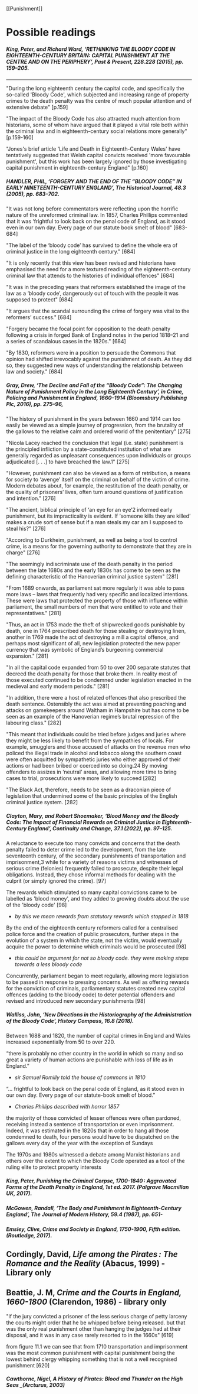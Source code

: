 [[Punishment]]
# Possible readings 

##### King, Peter, and Richard Ward, ‘RETHINKING THE BLOODY CODE IN EIGHTEENTH-CENTURY BRITAIN: CAPITAL PUNISHMENT AT THE CENTRE AND ON THE PERIPHERY’, _Past & Present_, 228.228 (2015), pp. 159–205. 
---
"During the long eighteenth century the capital code, and
specifically the so-called 'Bloody Code', which subjected
and increasing range of property crimes to the death penalty was the centre of much popular attention and of extensive debate" [p.159]

"The impact of the Bloody Code has also attracted much attention from historians, some of whom have argued that it played a vital role both within the criminal law and in eighteenth-century social relations more generally" [p.159-160]

"Jones's brief article 'Life and Death in Eighteenth-Century Wales' have tentatively suggested that Welsh capital convicts received 'more favourable punishment', but this work has been largely ignored by those investigating capital punishment in eighteenth-century England" [p.160]




##### HANDLER, PHIL, ‘FORGERY AND THE END OF THE “BLOODY CODE” IN EARLY NINETEENTH-CENTURY ENGLAND’, _The Historical Journal_, 48.3 (2005), pp. 683–702.

"It was not long before commentators were reflecting upon the horrific nature of the unreformed criminal law. In 1857, Charles Phillips commented that it was ‘frightful to look back on the penal code of England, as it stood even in our own day. Every page of our statute book smelt of blood" [683-684]


"The label of the ‘bloody code’ has survived to define the whole era of criminal justice in the long eighteenth century." [684]


"It is only recently that this view has been revised and historians have emphasised the need for a more textured reading of the eighteenth-century criminal law that attends to the histories of individual offences" [684]


"It was in the preceding years that reformers established the image of the law as a ‘bloody code’, dangerously out of touch with the people it was supposed to protect" [684]


"It argues that the scandal surrounding the crime of forgery was vital to the reformers’ success." [684]


"Forgery became the focal point for opposition to the death penalty following a crisis in forged Bank of England notes in the period 1818–21 and a series of scandalous cases in the 1820s." [684]


"By 1830, reformers were in a position to persuade the Commons that opinion had shifted irrevocably against the punishment of death. As they did so, they suggested new ways of understanding the relationship between law and society." [684]



##### Gray, Drew, ‘The Decline and Fall of the “Bloody Code”: The Changing Nature of Punishment Policy in the Long Eighteenth Century’, in _Crime, Policing and Punishment in England, 1660–1914_ (Bloomsbury Publishing Plc, 2016), pp. 275–96,

"The history of punishment in the years between 1660 and 1914 can too easily be viewed as a simple journey of progression, from the brutality of the gallows to the relative calm and ordered world of the penitentiary" [275]


"Nicola Lacey reached the conclusion that legal (i.e. state) punishment is the principled infliction by a state-constituted institution of what are generally regarded as unpleasant consequences upon individuals or groups adjudicated [. . .] to have breached the law.1" [275]


"However, punishment can also be viewed as a form of retribution, a means for society to ‘avenge’ itself on the criminal on behalf of the victim of crime. Modern debates about, for example, the restitution of the death penalty, or the quality of prisoners’ lives, often turn around questions of justification and intention." [276]


"The ancient, biblical principle of ‘an eye for an eye’2 informed early punishment, but its impracticality is evident. If ‘someone kills they are killed’ makes a crude sort of sense but if a man steals my car am I supposed to steal his?" [276]


"According to Durkheim, punishment, as well as being a tool to control crime, is a means for the governing authority to demonstrate that they are in charge" [276]


"The seemingly indiscriminate use of the death penalty in the period between the late 1680s and the early 1830s has come to be seen as the defining characteristic of the Hanoverian criminal justice system" [281]


"From 1689 onwards, as parliament sat more regularly it was able to pass more laws – laws that frequently had very specific and localized intentions. These were laws that protected the property of those with influence within parliament, the small numbers of men that were entitled to vote and their representatives." [281]


"Thus, an act in 1753 made the theft of shipwrecked goods punishable by death, one in 1764 prescribed death for those stealing or destroying linen, another in 1769 made the act of destroying a mill a capital offence, and perhaps most significant of all, new legislation protected the new paper currency that was symbolic of England’s burgeoning commercial expansion." [281]


"In all the capital code expanded from 50 to over 200 separate statutes that decreed the death penalty for those that broke them. In reality most of those executed continued to be condemned under legislation enacted in the medieval and early modern periods." [281]


"In addition, there were a host of related offences that also prescribed the death sentence. Ostensibly the act was aimed at preventing poaching and attacks on gamekeepers around Waltham in Hampshire but has come to be seen as an example of the Hanoverian regime’s brutal repression of the labouring class." [282]


"This meant that individuals could be tried before judges and juries where they might be less likely to benefit from the sympathies of locals. For example, smugglers and those accused of attacks on the revenue men who policed the illegal trade in alcohol and tobacco along the southern coast were often acquitted by sympathetic juries who either approved of their actions or had been bribed or coerced into so doing.24 By moving offenders to assizes in ‘neutral’ areas, and allowing more time to bring cases to trial, prosecutions were more likely to succeed [282]


"The Black Act, therefore, needs to be seen as a draconian piece of legislation that undermined some of the basic principles of the English criminal justice system. [282]





##### Clayton, Mary, and Robert Shoemaker, ‘Blood Money and the Bloody Code: The Impact of Financial Rewards on Criminal Justice in Eighteenth-Century England’, _Continuity and Change_, 37.1 (2022), pp. 97–125. 

A reluctance to execute too many convicts and concerns that the death penalty failed to deter crime led to the development, from the late seventeenth century, of the secondary punishments of transportation and imprisonment,3 while for a variety of reasons victims and witnesses of serious crime (felonies) frequently failed to prosecute, despite their legal obligations. Instead, they chose informal methods for dealing with the culprit (or simply ignored the crime). [97]


 The rewards which stimulated so many capital convictions came to be labelled as 'blood money', and they added to growing doubts about the use of the 'bloody code' [98]
 - _by this we mean rewards from statutory rewards which stopped in 1818_

By the end of the eighteenth century reformers called for a centralised police force and the creation of public prosecutors, further steps in the evolution of a system in which the state, not the victim, would eventually acquire the power to determine which criminals would be prosecuted [98]
- _this could be argument for not so bloody code. they were making steps towards a less bloody code_

Concurrently, parliament began to meet regularly, allowing more legislation to be passed in response to pressing concerns. As well as offering rewards for the conviction of criminals, parliamentary statutes created new capital offences (adding to the bloody code) to deter potential offenders and revised and introduced new secondary punishments [98]





##### Walliss, John, ‘New Directions in the Historiography of the Administration of the Bloody Code’, _History Compass_, 16.8 (2018).

Between 1688 and 1820, the number of capital crimes in England and Wales increased exponentially from 50 to over 220.

“there is probably no other country in the world in which so many and so great a variety of human actions are punishable with loss of life as in England.”
- _sir Samuel Romilly told the house of commons in 1810_

“… frightful to look back on the penal code of England, as it stood even in our own day. Every page of our statute-book smelt of blood.”
- _Charles Phillips described with horror 1857_

the majority of those convicted of lesser offences were often pardoned, receiving instead a sentence of transportation or even imprisonment. Indeed, it was estimated in the 1820s that in order to hang all those condemned to death, four persons would have to be dispatched on the gallows every day of the year with the exception of Sundays

The 1970s and 1980s witnessed a debate among Marxist historians and others over the extent to which the Bloody Code operated as a tool of the ruling elite to protect property interests



##### King, Peter, _Punishing the Criminal Corpse, 1700-1840 : Aggravated Forms of the Death Penalty in England_, 1st ed. 2017. (Palgrave Macmillan UK, 2017).


##### McGowen, Randall, ‘The Body and Punishment in Eighteenth-Century England’, _The Journal of Modern History_, 59.4 (1987), pp. 651-


##### Emsley, Clive, _Crime and Society in England, 1750-1900_, Fifth edition. (Routledge, 2017).


## Cordingly, David, _Life among the Pirates : The Romance and the Reality_ (Abacus, 1999) - Library only




## Beattie, J. M, _Crime and the Courts in England, 1660-1800_ (Clarendon, 1986) - library only

"if the jury convicted a prisoner of the less serious charge of petty larceny the courts might order that he be whipped before being released. but that was the only real punishment other than hanging the judges had at their disposal, and it was in any case rarely resorted to in the 1660s" [619]

from figure 11.1 we can see that from 1710 transportation and imprisonment was the most common punishment with capital punishment being the lowest behind clergy whipping something that is not a well recognised punishment [620]



###### _**Cawthorne, Nigel, _A History of Pirates: Blood and Thunder on the High Seas_ _(Arcturus, 2003)**_




